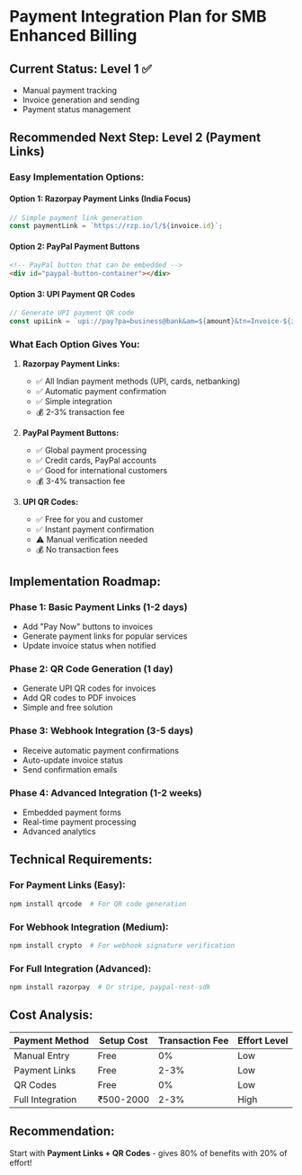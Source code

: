 # Payment Integration Plan for SMB Enhanced Billing

## Current Status: Level 1 ✅
- Manual payment tracking
- Invoice generation and sending
- Payment status management

## Recommended Next Step: Level 2 (Payment Links)

### Easy Implementation Options:

#### Option 1: Razorpay Payment Links (India Focus)
```javascript
// Simple payment link generation
const paymentLink = `https://rzp.io/l/${invoice.id}`;
```

#### Option 2: PayPal Payment Buttons
```html
<!-- PayPal button that can be embedded -->
<div id="paypal-button-container"></div>
```

#### Option 3: UPI Payment QR Codes
```javascript
// Generate UPI payment QR code
const upiLink = `upi://pay?pa=business@bank&am=${amount}&tn=Invoice-${invoiceNumber}`;
```

### What Each Option Gives You:

1. **Razorpay Payment Links:**
   - ✅ All Indian payment methods (UPI, cards, netbanking)
   - ✅ Automatic payment confirmation
   - ✅ Simple integration
   - 💰 2-3% transaction fee

2. **PayPal Payment Buttons:**
   - ✅ Global payment processing
   - ✅ Credit cards, PayPal accounts
   - ✅ Good for international customers
   - 💰 3-4% transaction fee

3. **UPI QR Codes:**
   - ✅ Free for you and customer
   - ✅ Instant payment confirmation
   - ⚠️ Manual verification needed
   - 💰 No transaction fees

## Implementation Roadmap:

### Phase 1: Basic Payment Links (1-2 days)
- Add "Pay Now" buttons to invoices
- Generate payment links for popular services
- Update invoice status when notified

### Phase 2: QR Code Generation (1 day)
- Generate UPI QR codes for invoices
- Add QR codes to PDF invoices
- Simple and free solution

### Phase 3: Webhook Integration (3-5 days)
- Receive automatic payment confirmations
- Auto-update invoice status
- Send confirmation emails

### Phase 4: Advanced Integration (1-2 weeks)
- Embedded payment forms
- Real-time payment processing
- Advanced analytics

## Technical Requirements:

### For Payment Links (Easy):
```bash
npm install qrcode  # For QR code generation
```

### For Webhook Integration (Medium):
```bash
npm install crypto  # For webhook signature verification
```

### For Full Integration (Advanced):
```bash
npm install razorpay  # Or stripe, paypal-rest-sdk
```

## Cost Analysis:

| Payment Method | Setup Cost | Transaction Fee | Effort Level |
|---------------|------------|-----------------|--------------|
| Manual Entry  | Free       | 0%              | Low          |
| Payment Links | Free       | 2-3%            | Low          |
| QR Codes      | Free       | 0%              | Low          |
| Full Integration | ₹500-2000 | 2-3%         | High         |

## Recommendation:
Start with **Payment Links + QR Codes** - gives 80% of benefits with 20% of effort!
